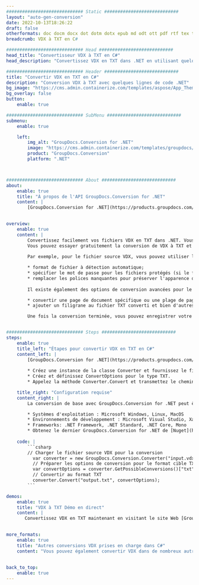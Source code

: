 ```yaml
---
############################# Static ############################
layout: "auto-gen-conversion"
date: 2022-10-13T18:26:22
draft: false
otherformats: doc docm docx dot dotm dotx epub md odt ott pdf rtf tex txt vdx vsdm vsdx vssm vssx vstm vstx vsx vtx xps
breadcrumb: VDX à TXT en C#

############################# Head ############################
head_title: "Convertisseur VDX à TXT en C#"
head_description: "Convertissez VDX en TXT dans .NET en utilisant quelques lignes de code. Utilisez l'API de conversion de documents GroupDocs pour convertir plus de 160 formats de fichiers."

############################# Header ############################
title: "Convertir VDX en TXT en C#"
description: "Conversion VDX à TXT avec quelques lignes de code .NET"
bg_image: "https://cms.admin.containerize.com/templates/aspose/App_Themes/V3/images/bg/header1.png"
bg_overlay: false
button:
    enable: true

############################# SubMenu ############################
submenu:
    enable: true

    left:
        img_alt: "GroupDocs.Conversion for .NET"
        image: "https://cms.admin.containerize.com/templates/groupdocs/images/product-logos/90x90-noborder/groupdocs-conversion-net.png"
        product: "GroupDocs.Conversion"
        platform: ".NET"



############################# About ############################
about:
    enable: true
    title: "À propos de l'API GroupDocs.Conversion for .NET"
    content: |
        [GroupDocs.Conversion for .NET](https://products.groupdocs.com/conversion/net/) peut être utilisé pour convertir Microsoft Word, Excel, PowerPoint, PDF, Visio et d'autres formats. GroupDocs.Conversion est une API autonome adaptée aux systèmes back-end et internes nécessitant des performances élevées. Il ne dépend d'aucun logiciel tel que Microsoft ou Open Office.
    

overview:
    enable: true
    content: |
        Convertissez facilement vos fichiers VDX en TXT dans .NET. Vous pouvez utiliser seulement quelques lignes de code C# dans n'importe quelle plate-forme de votre choix comme - Windows, Linux, macOS.
        Vous pouvez essayer gratuitement la conversion de VDX à TXT et évaluer la qualité des résultats de conversion. En plus des scénarios de conversion de fichiers simples, vous pouvez essayer des options plus avancées pour charger le fichier source VDX et pour enregistrer le résultat de sortie TXT. 
        
        Par exemple, pour le fichier source VDX, vous pouvez utiliser les options de chargement suivantes :

        * format de fichier à détection automatique;
        * spécifier le mot de passe pour les fichiers protégés (si le format de fichier le prend en charge);
        * remplacer les polices manquantes pour préserver l'apparence du document.
        
        Il existe également des options de conversion avancées pour le fichier TXT :

        * convertir une page de document spécifique ou une plage de pages;
        * ajouter un filigrane au fichier TXT converti et bien d'autres.

        Une fois la conversion terminée, vous pouvez enregistrer votre fichier TXT dans le chemin du fichier local ou dans tout stockage tiers tel que FTP, Amazon S3, Google Drive, Dropbox, etc. Veuillez noter - pour convertir VDX en TXT aucun logiciel supplémentaire n'est nécessaire - comme MS Office, Open Office, Adobe Acrobat Reader, etc.


############################# Steps ############################
steps:
    enable: true
    title_left: "Étapes pour convertir VDX en TXT en C#"
    content_left: |
        [GroupDocs.Conversion for .NET](https://products.groupdocs.com/conversion/net/) permet aux développeurs de convertir facilement un fichier VDX en TXT avec quelques lignes de code.
        
        * Créez une instance de la classe Converter et fournissez le fichier VDX avec le chemin complet
        * Créez et définissez ConvertOptions pour le type TXT.
        * Appelez la méthode Converter.Convert et transmettez le chemin complet et le format (TXT) en tant que paramètre

    title_right: "Configuration requise"
    content_right: |
        La conversion de base avec GroupDocs.Conversion for .NET peut être effectuée en quelques étapes simples. Nos API sont prises en charge sur toutes les principales plates-formes et systèmes d'exploitation. Avant d'exécuter le code ci-dessous, assurez-vous que les prérequis suivants sont installés sur votre système.

        * Systèmes d'exploitation : Microsoft Windows, Linux, MacOS
        * Environnements de développement : Microsoft Visual Studio, Xamarin, MonoDevelop
        * Frameworks: .NET Framework, .NET Standard, .NET Core, Mono
        * Obtenez le dernier GroupDocs.Conversion for .NET de [Nuget](https://www.nuget.org/packages/groupdocs.conversion)
         
    code: |
        ```csharp    
        // Charger le fichier source VDX pour la conversion
          var converter = new GroupDocs.Conversion.Converter("input.vdx");
          // Préparer les options de conversion pour le format cible TXT
          var convertOptions = converter.GetPossibleConversions()["txt"].ConvertOptions;
          // Convertir au format TXT
          converter.Convert("output.txt", convertOptions);
        ```

demos:
    enable: true
    title: "VDX à TXT Démo en direct"
    content: |
       Convertissez VDX en TXT maintenant en visitant le site Web [GroupDocs.Conversion App](https://products.groupdocs.app/conversion/family). La démo en ligne présente les avantages suivants
          

more_formats:
    enable: true
    title: "Autres conversions VDX prises en charge dans C#"
    content: "Vous pouvez également convertir VDX dans de nombreux autres formats de fichiers. Veuillez consulter la liste ci-dessous."
       
       
back_to_top:
    enable: true
---
```

